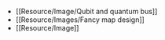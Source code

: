 - [[Resource/Image/Qubit and quantum bus]]
- [[Resource/Images/Fancy map design]]
- [[Resource/Image]]